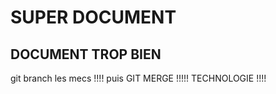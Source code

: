 # SUPER DOCUMENT
## DOCUMENT TROP BIEN

git branch les mecs !!!!
puis GIT MERGE !!!!! TECHNOLOGIE !!!!